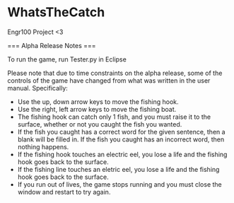 # WhatsTheCatch
Engr100 Project  &lt;3

=== Alpha Release Notes ===

To run the game, run Tester.py in Eclipse

Please note that due to time constraints on the alpha release, some of the controls of the game have changed from what was written in the user manual. Specifically:

* Use the up, down arrow keys to move the fishing hook. 
* Use the right, left arrow keys to move the fishing boat. 
* The fishing hook can catch only 1 fish, and you must raise it to the surface, whether or not you caught the fish you wanted.
* If the fish you caught has a correct word for the given sentence, then a blank will be filled in. If the fish you caught has an incorrect word, then nothing happens. 
* If the fishing hook touches an electric eel, you lose a life and the fishing hook goes back to the surface.
* If the fishing line touches an eletric eel, you lose a life and the fishing hook goes back to the surface.
* If you run out of lives, the game stops running and you must close the window and restart to try again.

